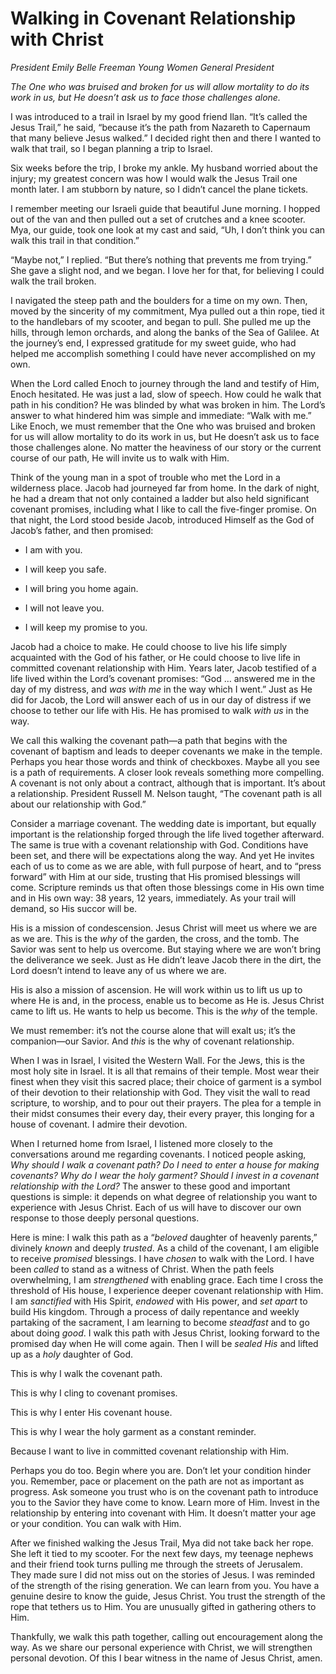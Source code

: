 # Walking in Covenant Relationship with Christ

*President Emily Belle Freeman Young Women General President*

*The One who was bruised and broken for us will allow mortality to do its work in us, but He doesn’t ask us to face those challenges alone.*

<div class="body-block">

I was introduced to a trail in Israel by my good friend Ilan. “It’s called the Jesus Trail,” he said, “because it’s the path from Nazareth to Capernaum that many believe Jesus walked.” I decided right then and there I wanted to walk that trail, so I began planning a trip to Israel.

Six weeks before the trip, I broke my ankle. My husband worried about the injury; my greatest concern was how I would walk the Jesus Trail one month later. I am stubborn by nature, so I didn’t cancel the plane tickets.

I remember meeting our Israeli guide that beautiful June morning. I hopped out of the van and then pulled out a set of crutches and a knee scooter. Mya, our guide, took one look at my cast and said, “Uh, I don’t think you can walk this trail in that condition.”

“Maybe not,” I replied. “But there’s nothing that prevents me from trying.” She gave a slight nod, and we began. I love her for that, for believing I could walk the trail broken.

I navigated the steep path and the boulders for a time on my own. Then, moved by the sincerity of my commitment, Mya pulled out a thin rope, tied it to the handlebars of my scooter, and began to pull. She pulled me up the hills, through lemon orchards, and along the banks of the Sea of Galilee. At the journey’s end, I expressed gratitude for my sweet guide, who had helped me accomplish something I could have never accomplished on my own.

When the Lord called Enoch to journey through the land and testify of Him, Enoch hesitated. He was just a lad, slow of speech. How could he walk that path in his condition? He was blinded by what was broken in him. The Lord’s answer to what hindered him was simple and immediate: “Walk with me.” Like Enoch, we must remember that the One who was bruised and broken for us will allow mortality to do its work in us, but He doesn’t ask us to face those challenges alone. No matter the heaviness of our story or the current course of our path, He will invite us to walk with Him.

Think of the young man in a spot of trouble who met the Lord in a wilderness place. Jacob had journeyed far from home. In the dark of night, he had a dream that not only contained a ladder but also held significant covenant promises, including what I like to call the five-finger promise. On that night, the Lord stood beside Jacob, introduced Himself as the God of Jacob’s father, and then promised:

- I am with you.

- I will keep you safe.

- I will bring you home again.

- I will not leave you.

- I will keep my promise to you.

Jacob had a choice to make. He could choose to live his life simply acquainted with the God of his father, or He could choose to live life in committed covenant relationship with Him. Years later, Jacob testified of a life lived within the Lord’s covenant promises: “God … answered me in the day of my distress, and *was with me* in the way which I went.” Just as He did for Jacob, the Lord will answer each of us in our day of distress if we choose to tether our life with His. He has promised to walk *with us* in the way.

We call this walking the covenant path—a path that begins with the covenant of baptism and leads to deeper covenants we make in the temple. Perhaps you hear those words and think of checkboxes. Maybe all you see is a path of requirements. A closer look reveals something more compelling. A covenant is not only about a contract, although that is important. It’s about a relationship. President Russell M. Nelson taught, “The covenant path is all about our relationship with God.”

Consider a marriage covenant. The wedding date is important, but equally important is the relationship forged through the life lived together afterward. The same is true with a covenant relationship with God. Conditions have been set, and there will be expectations along the way. And yet He invites each of us to come as we are able, with full purpose of heart, and to “press forward” with Him at our side, trusting that His promised blessings will come. Scripture reminds us that often those blessings come in His own time and in His own way: 38 years, 12 years, immediately. As your trail will demand, so His succor will be.

His is a mission of condescension. Jesus Christ will meet us where we are as we are. This is the *why* of the garden, the cross, and the tomb. The Savior was sent to help us overcome. But staying where we are won’t bring the deliverance we seek. Just as He didn’t leave Jacob there in the dirt, the Lord doesn’t intend to leave any of us where we are.

His is also a mission of ascension. He will work within us to lift us up to where He is and, in the process, enable us to become as He is. Jesus Christ came to lift us. He wants to help us become. This is the *why* of the temple.

We must remember: it’s not the course alone that will exalt us; it’s the companion—our Savior. And *this* is the why of covenant relationship.

When I was in Israel, I visited the Western Wall. For the Jews, this is the most holy site in Israel. It is all that remains of their temple. Most wear their finest when they visit this sacred place; their choice of garment is a symbol of their devotion to their relationship with God. They visit the wall to read scripture, to worship, and to pour out their prayers. The plea for a temple in their midst consumes their every day, their every prayer, this longing for a house of covenant. I admire their devotion.

When I returned home from Israel, I listened more closely to the conversations around me regarding covenants. I noticed people asking, *Why should I walk a covenant path? Do I need to enter a house for making covenants? Why do I wear the holy garment?* *Should I invest in a covenant relationship with the Lord?* The answer to these good and important questions is simple: it depends on what degree of relationship you want to experience with Jesus Christ. Each of us will have to discover our own response to those deeply personal questions.

Here is mine: I walk this path as a “*beloved* daughter of heavenly parents,” divinely *known* and deeply *trusted*. As a child of the covenant, I am eligible to receive *promised* blessings. I have *chosen* to walk with the Lord. I have been *called* to stand as a witness of Christ. When the path feels overwhelming, I am *strengthened* with enabling grace. Each time I cross the threshold of His house, I experience deeper covenant relationship with Him. I am *sanctified* with His Spirit, *endowed* with His power, and *set apart* to build His kingdom. Through a process of daily repentance and weekly partaking of the sacrament, I am learning to become *steadfast* and to go about doing *good*. I walk this path with Jesus Christ, looking forward to the promised day when He will come again. Then I will be *sealed His* and lifted up as a *holy* daughter of God.

This is why I walk the covenant path.

This is why I cling to covenant promises.

This is why I enter His covenant house.

This is why I wear the holy garment as a constant reminder.

Because I want to live in committed covenant relationship with Him.

Perhaps you do too. Begin where you are. Don’t let your condition hinder you. Remember, pace or placement on the path are not as important as progress. Ask someone you trust who is on the covenant path to introduce you to the Savior they have come to know. Learn more of Him. Invest in the relationship by entering into covenant with Him. It doesn’t matter your age or your condition. You can walk with Him.

After we finished walking the Jesus Trail, Mya did not take back her rope. She left it tied to my scooter. For the next few days, my teenage nephews and their friend took turns pulling me through the streets of Jerusalem. They made sure I did not miss out on the stories of Jesus. I was reminded of the strength of the rising generation. We can learn from you. You have a genuine desire to know the guide, Jesus Christ. You trust the strength of the rope that tethers us to Him. You are unusually gifted in gathering others to Him.

Thankfully, we walk this path together, calling out encouragement along the way. As we share our personal experience with Christ, we will strengthen personal devotion. Of this I bear witness in the name of Jesus Christ, amen.

</div>
